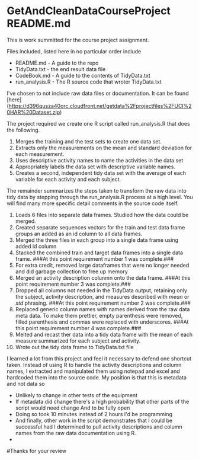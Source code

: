 GetAndCleanDataCourseProject README.md
======================================

This is work summitted for the course project assignment.

Files included, listed here in no particular order include
  * README.md       - A guide to the repo
  * TidyData.txt    - the end result data file
  * CodeBook.md     - A guide to the contents of TidyData.txt
  * run_analysis.R  - The R source code that wroter TidyData.txt

I've chosen to not include raw data files or documentation. It can be found [here] (https://d396qusza40orc.cloudfront.net/getdata%2Fprojectfiles%2FUCI%20HAR%20Dataset.zip)

The project required we create one R script called run_analysis.R that does the following. 
  1. Merges the training and the test sets to create one data set.
  2. Extracts only the measurements on the mean and standard deviation for each measurement. 
  3. Uses descriptive activity names to name the activities in the data set
  4. Appropriately labels the data set with descriptive variable names. 
  5. Creates a second, independent tidy data set with the average of each variable for each activity and each subject. 

The remainder summarizes the steps taken to transform the raw data into tidy data by stepping through the run_analysis.R process at a high level. You will find many more specific detail comments in the source code itself.
  1. Loads 6 files into separate data frames. Studied how the data could be merged.
  2. Created separate sequences vectors for the train and test data frame groups an added as an id column to all data frames.
  3. Merged the three files in each group into a single data frame using added id column
  4. Stacked the combined train and target data frames into a single data frame. ###At this point requirement number 1 was complete.###
  5. For extra credit, removed large dataframes that were no longer needed and did garbage collection to free up memory
  6. Merged an activity description colunmn onto the data frame. ###At this point requirement number 3 was complete.###
  7. Dropped all columns not needed in the TidyData output, retaining only the subject, activity description, and measures described with *mean* or *std* phrasing. ###At this point requirement number 2 was complete.###
  8. Replaced generic column names with names derived from the raw data meta data. To make them prettier, empty parenthesis were removed, filled parenthesis and commas were replaced with underscores. ###At this point requirement number 4 was complete.###
  9. Melted and recast ther data into a tidy data frame with the mean of each measure summarized for each subject and activity.
  10. Wrote out the tidy data frame to TidyData.txt file
  
I learned a lot from this project and feel it necessary to defend one shortcut taken. Instead of using R to handle the activity descriptions and column names, I extracted and manipulated them using notepad and excel and hardcoded them into the source code. My position is that this is metadata and not data so
  * Unlikely to change in other tests of the equipment
  * If metadata did change there's a high probability that other parts of the script would need change
And to be fully open
  * Doing so took 10 minutes instead of 2 hours I'd be programming
  * And finally, other work in the script demonstrates that I could be successful had I determined to pull activity descriptions and column names from the raw data documentation using R.
  * 
  
#Thanks for your review

